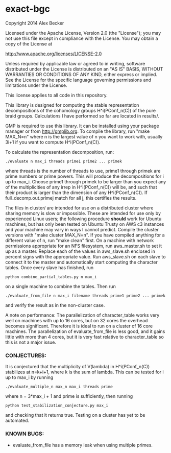 exact-bgc
=========

Copyright 2014 Alex Becker

Licensed under the Apache License, Version 2.0 (the "License");
you may not use this file except in compliance with the License.
You may obtain a copy of the License at

http://www.apache.org/licenses/LICENSE-2.0

Unless required by applicable law or agreed to in writing, software
distributed under the License is distributed on an "AS IS" BASIS,
WITHOUT WARRANTIES OR CONDITIONS OF ANY KIND, either express or implied.
See the License for the specific language governing permissions and
limitations under the License.

This license applies to all code in this repository.

This library is designed for computing the stable representation decompositions of the cohomology groups
H^i(PConf_n(C)) of the pure braid groups. Calculations I have performed so far are located in results/.

GMP is required to use this library. It can be installed using your package manager or from http://gmplib.org.
To compile the library, run "make MAX_N=n" where n is the largest value of n you want to work with,
usually 3i+1 if you want to compute H^i(PConf_n(C)).

To calculate the representation decomposition, run:

	./evaluate n max_i threads prime1 prime2 ... primek

where threads is the number of threads to use, prime1 through primek are prime numbers or prime powers.
This will produce the decompositions for i up to max_i.
Choose prime1 through primek to be larger than you expect any of the multiplicities of any irrep in
H^i(PConf_n(C)) will be, and such that their product is larger than the dimension of any H^i(PConf_n(C)).
If full_decomp.out.primej match for all j, this certifies the results.

The files in cluster/ are intended for use on a distributed cluster where sharing memory is slow or
impossible. These are intended for use only by experienced Linux users; the following procedure **should** work
for Ubuntu machines, but has only been tested on Ubuntu Trusty on AWS c3 instances and your machine may vary 
in ways I cannot predict. Compile the cluster versions with "make cluster MAX_N=n". 
If you have compiled anything for a different value of n, run "make clean" first. On a machine with 
network permissions appropriate for an NFS filesystem, run aws_master.sh to set it up as a master.
Replace each of the values in aws_slave.sh enclosed in percent signs with the appropriate value.
Run aws_slave.sh on each slave to connect it to the master and automatically start computing the character tables.
Once every slave has finished, run

	python combine_partial_tables.py n max_i

on a single machine to combine the tables. Then run

	./evaluate_from_file n max_i filename threads prime1 prime2 ... primek

and verify the result as in the non-cluster case.

A note on performance: The parallelization of character_table works very well on machines with up to 16 cores, 
but on 32 cores the overhead becomes significant. Therefore it is ideal to run on a cluster of 16 core machines. 
The parallelization of evaluate_from_file is less good, and it gains little with more than 4 cores, but it is 
very fast relative to character_table so this is not a major issue.

### CONJECTURES:

It is conjectured that the multiplicity of V(lambda) in H^i(PConf_n(C)) stabilizes at n=k+i+1, where k
is the sum of lambda. This can be tested for i up to max_i by running

	./evaluate_multiple_n max_n max_i threads prime

where n = 3\*max_i + 1 and prime is sufficiently, then running

	python test_stabilization_conjecture.py max_i

and checking that it returns true. Testing on a cluster has yet to be automated.

### KNOWN BUGS:

- evaluate_from_file has a memory leak when using multiple primes.
